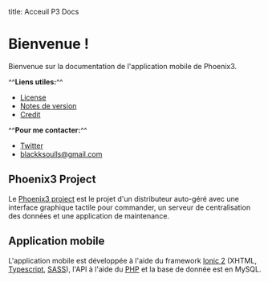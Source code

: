 title: Acceuil P3 Docs

# Bienvenue !
Bienvenue sur la documentation de l'application mobile de Phoenix3.

^^**Liens utiles:**^^
- [License](license.md)
- [Notes de version](release.md)
- [Credit](credit.md)

^^**Pour me contacter:**^^
- [Twitter](https://twitter.com/Blackksoulls/)
- blackksoulls@gmail.com

## Phoenix3 Project
Le [Phoenix3 project](https://github.com/blackksoulls/phoenix3/) est le projet d'un distributeur auto-géré avec une interface graphique tactile pour commander, un serveur de centralisation des données et une application de maintenance.

## Application mobile
L'application mobile est développée à l'aide du framework [Ionic 2](http://ionic.io/) (XHTML, [Typescript](https://learnxinyminutes.com/docs/typescript/), [SASS](http://learnxinyminutes.com/docs/sass)), l'API à l'aide du [PHP](https://learnxinyminutes.com/docs/php/) et la base de donnée est en MySQL.
